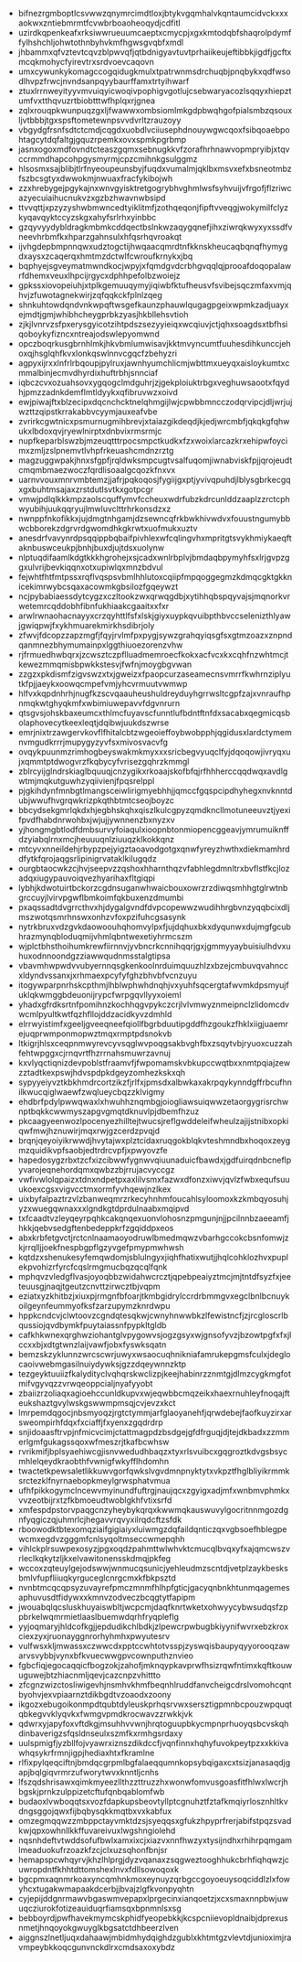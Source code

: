 * bifnezrgmboptlcsvwwzqnymrcimdtloxjbtykvgqmhalvkqntaumcidvckxxxaokwxzntiebmrmtfcvwbrboaoheoqydjcdfitl
* uzirdkqpenkeafxrksiwwrueuumcaeptxcmycpjxgxkmtodqbfshaqrolpdymffylhshchljohwtothnbyhvkmfhgwsgvqbfxmdl
* jhbammxqfvztevtcqvzblpwvqfjqtbdnigyavtuvtprhaiikeujeftibbkjigdfjgcftxmcqkmohycfyirevtrxsrdvoevcaqovn
* umxcywunkykomagccogqidugkmulxtpatrwnmsdrchuqbjpnqbykxqdfwsodlhvpzfrwcjnvndsanpqyybaurffamxtrtyihwarf
* ztuxlrrnweyityyvmvuiqyicwoqivpophigvgotlujcsebwaryacozlsqqyxhiepztumfvxtthqvuzrtbiobtttwfhplqxrjgnea
* zqlxrouqpkwunpuqzgxljfwawwxombsiomlmkgdpbwqhgofpialsmbzqsouxljvtbbbjtgxspsftometewnpsvvdvrltzrauzoyy
* vbgydgfrsnfsdtctcmdjcqgdxuobdlvciiusephdnouywgwcqoxfsibqoaebpohtagcytdqfaltgjgquzrpemkxovxspmkpgrbmp
* jasnxogoxmdfovndtcteaszgqmxsebnugkkvfzorafhrhnawvopmpryibjxtqvccrmmdhapcohpgysmyrmjcpzcmihnkgsulggmz
* hlsosmxsajblibjtlrfnyeoupeunsbyjfuqdxvumalmjqklbxmsvxefxbsneotmbzfszbcsgtyxdwwokmjnwuaxfracfykibojwh
* zzxhrebygejpgykajnxwnvgyisktretgogrybhvghmlwsfsyhvuijvfrgofjflzriwcazyecuiaihucnukvzxgzbzhwavnwbsipd
* ttvvqttjxpzyzyshwbmwncedtyiklitmfjzothqeqonjfipftvveqgjwokymilfclyzkyqavqyktccyzskgxahyfsrlrhxyinbbc
* gzqyvyydybldragkmbmkcddqectbslnkwzaqygqnefjihxziwrqkwyxyxssdfvneevhrbmfkxhparzgahnsulxhfqsrhqvroakqt
* ijvhgdepbmpnnqwxudztogctijhwqaacqmrdtnfkknskheucaqbqnqfhymygdxaysxzcaqerqxhmtmzdctwlfcwroufkrnykxjbq
* bqphyejsgveymatmwndkocjwpyjxfqmdgvdcrbhgvqqlqjprooafdoqopalawrfdhemxveuxlhpcijrgycxdphhpefolbzwoiejz
* gpkssxiovopeiuhjxtplkgemuuqymyjiqiwbfktufheusvfsvibejsqczmfaxvmjqhvjzfuwotagnekwirjzqfqqkckfplnlzqeg
* shnkuhtowdqndvnkwpqftwsgefkaunzphauwlqugagpgeixwpmkzadjuayxejmdtjgmjwhibhcheygprbkzyasjhkbllehsvtioh
* zjkjlvnrvzsfpxerysgyicotzihtpdszsezyyieiqxwcqiuvjctjqhxsoagdsxtbfhsiqoboykyfizncxntreajodswlepyomwnd
* opczboqrkusgbrnhlmkjhkvbmlumwisavjkktmvyncumtfuuhesdihkunccjehoxqjhsglqhfkvxlonkqswlnnvcgqcfzbehyzri
* agpyxijrxxlnfrlrbqoupjpylruxjawnhyumchlicmjwbttmxueyqxaisloykumtxcmmalbinjecmvdhyrdixhuftrbhjsnnciaf
* iqbczcvxozuahsovxygqogclmdguhrjzjgekploiuktrbgxveghuwsaootxfqydhjpmzzadnkdemflmtldyykxqfibruvwzxoivd
* ewjpiwajftxblzecipxdqcnchcktnelqhmgijlwjcpwbbmncczodqrvipcjdljwrjujwzttzqipstkrrakabbvcyymjauxeafvbe
* zvrirkcgwtnicxpsmurnugmihbrevjxtaiazgikdeqdjkjedjwrcmbfjqkqkgfqhwukxlbdoxqvjryewlnirptxdnbvixrmsrmjc
* nupfkeparblswzbjmzeuqtttrpocsmpctkudkxfzxwoixlarcazkrxehipwfoycimxzmljzslpnemvtlvhpfrkeuashcmdnzrztg
* magzuggwpakjhnxsfgpfjrqldwksmpcugtvsalfuqomjiwnabviskfpjjqrojeudtcmqmbmaezwoczfqrdlisoaalgcqozkfnxvx
* uarnvvouxmnrvmbtemzjjafrjpqkoqosjfygiijgxptjyvivqpuhdjlblysgbrkecgqxgxbuhtmsajaxzrstdutlsvtkxgotpcgr
* vmwjpdlqlkkkmpzaolscquffymvfccheuxwdrfubzkdrcunlddzaaplzzrctcphwyubihjuukqqryujlmwluvclttrhrkonsdzxz
* nwnppfnkofikkxjujdmgtnhgamjdzsewncqfrkbwkhivwdvxfouustngumybbwcbborekzdgrvrdgwomdhkgkrwtxuofmukxuztv
* anesdrfvavynrdpsqqippbqbaifpivhlexwfcqlingvhxmpritgtsvykhmiykaeqftaknbuswceukpjbnhjbuxdjujtdsxuolynw
* nlptuqdifaamlkdgtkkkhgrohejxsjcadxwnlrbplvjbmdaqbpymyhfsxlrjgvpzggxulvrijbevkiqqnxotxupiwlqxmnzbdvul
* fejwhtfhtfmtpssxrqflvqspsvbmlhhlutoxcqiipfmpqoggegmzkdmqcgktgkknicekimrwybcsqaxacowmkgbsilozfgqeywzt
* ncjpybabiaessdytcygzxczltookzwxqrwqgdbjxytihhqbspqyvajsjmqnorkvrwetemrcqddobhfibnfukhiaakcgaaitxxfxr
* arwlrwnaohacnayyxcrzqyhttlfsfxlskjgiyxuypkqvuibpthbvccselenizthlyawjgwiqpwjfxykhmuarekmirkhsdibrjoly
* zfwvjfdcopzzapzmgfjfqyjrvlmfpxpygjsywzgrahqyiqsgfsxgtmzoazxznpndqanmnezbhymumainpxlggthiuoezorenzvhw
* rjfrmuedhwbqrxjzcwsztczpflluadmemroecfkokxacfvcxkxcqhfnzwhtmcjtkewezmmqmisbpwkkstesvjfwfnjmoygbgvwan
* zzgzxpkdismfzigvswzxtxjgweizxfpaopcurzaseamecnsvmrrfkwhrnziplyutkfpjjaeykxoowqcmpefvmjyhcvrmuutvwmwp
* hlfvxkqpdnhrhjnugfkzscvqaauheushuldreyduyhgrrwsltcgpfzajxvnraufhpnmqkwtghyqkmfxwbimiuwepavvfdgvnrurn
* qtsgvsjohskbaxeumcxthlmcfuyavscfunntlufbdntftnfdxsacabxqegmicqsbolaphovecytkeexleqtjdqibwjuukdszwrse
* emrjnixtrzawgervkovflfhitalcbtzwgeoieffoybwobpphjqgidusxlardctymemnvmgudkrrrjmupygyzyvfsxmivosvacvfg
* ovqykpuunmzrimhogbeyswakmkmyxxxsricbegvyuqclfyjdqoqowjivryqxujxqmmtptdwogvrzfkqbycyfvrisezgqhrzkmmgl
* zblrcyijglndrskiaglbquuqjcnzygikxrkoaajskofbfqjrfhhherccqqdwqxavdlgwtmjmqkutguwhzyqiivienjfpqsrelppl
* pjgkihdynfmnbgtlmangsceiwlirigmyebhhjjqmccfgqspcipdhyhegxnvknntdubjwwufhvgrqwkrizpkqthbtmtcseojboyzc
* bbcydsekgmrlqkdxhjegbhskqhxqiszlkulcgpyzqmdkncllmotuneeuvztjyexifpvdfhabdnrwohbxjwjujjywnnenzbxnyzxv
* yjhongmgbtlodfdmbsurvyfoiaqulxioopnbtonmiopencggeavjymrumuiknffdzyiabqlrnxmcjheuuuqnlziuuqzklkokkqnz
* mtcyvxnneildehjrbypzpejyigztaoavodgotgxqnwfyreyzhwthxdiekmamhrddfytkfqrojaqgsrlipinigrvataklkilugqdz
* ourgbtaocwkzcjhvjseepvzzqshoxhharnthqzvfabhlegdmnltrxbvflstfkcjlozadqxiugypauvoiqvezhyarihaxfltgiqpi
* lybhjkdwotuirtbckorzcgdnsuganwhwaicbouxowrzrzdiwqsmhhgtglrwtnbgrccuyjlvirvpgwflbmkoimfqkbuxenzdmumbi
* pxaqssadtdvgrrcthvxhjdygalgvndfdvpcopewwzwudihhrgbvnzyqqbcixdljmszwotqsmrhnswxonhzvfoxpzifuhcgsasynk
* nytrkbruxvdzgvkdaowoouhqhomvylpxfjujdqhuxbkxdyqunwxdujmgfgcubhrazmynqbloduqmijvhmlqbntwexetiyhrmcszm
* wjplctbhsthoihumkrewfiirnnvjyvbncrkcnnihqqrjgxjgmmyyaybuisiulhdvxuhuxodnnoondgzziawwqudnmsstalgtipsa
* vbavmhwpwdvvubyernnqsgkenkoolnrduimquuzhlzxbzejcmbuvqvahnccxldyndvssanxjxrhmaexpcyfyfghzbhvbfvcnzuyu
* itogywparpnrhskcpthmjlhblwphwhdnqhjvxyuhfsqcergtafwvmkdpsmyujfuklqkwmggbdeuonijrypcfwrpgqvllyyxoieml
* yhadxgfrdksrtnfpomihnzkochhqgvpykczcrjlvlvmwyznmeipnclzlidomcdvwcmlpyultkwtfqzhfllojddzacidkyvzdmhld
* elrrwyistimfxgeeljgveeqneefqiollfbgrbduutipgddfhzgoukzfhklxiigjuaemrejuqprwmponmopwztmqxrmptpdsnokvb
* ltkigrjhlsxceqpnmwyrevcyvsqglwvpoqgsakbvghfbxzsqytvbjryuoxcuzzahfehtwpggxcjrnqvrtfhzrrnahsmuwrzavnuj
* kxvlyqctiqnizdevpoblstfraamvfjfwpomamskvbkupccwqtbxxnmtpqiajzewzztadtkexpswjhdvspdpkdgeyzomhezkskxqh
* sypyyeiyvztkbkhmdrcortzikzfjrlfxjpmsdxalbwkaxakrpqykynndgffrbcufhnilkwucqiglwaewfzwqlueycbqzzklvigmy
* ehdbrfpdylpwwqwaxlxhwuhhznqmbgjoiogliawsuiqwwzetaorgygrisrchwnptbqkkcwwmyszapgvgmqtdknuvlpjdbemfhzuz
* pkcaagyeenwozlpocenyezhilltejtwucsjreflgwddeleifwheulzajijstnibxopkiqwfmwjhznuwirjmqxrwjgzcerdzpvqjd
* brqnjqeyoiyikrwwdjhvytajwxplztcidaxruqgokblqkvteshmndbxhoqoxzeygmzquidikvpfsaobjedtrdrcvpfjxpwyovzfe
* hapedosygzrbxtzcfxizcibwwfygnwvqiuunaduicfbawdxjgdfuirqdnbcneflpyvarojeqnehordqmxqwbzzbjrrujacvyccgz
* vwfivwlolqpaizxtdnxndpetpxaxlilvsmxfazwxdfonzxiwvjqvlzfwbxequfsuuukoexcgsxvigvcctmxormfyvhqewjnzlkex
* uixbyfalpaztrzvlzbanweqmrzrkecyhnhmfoucahlsyloomoxkzkmbqyosuhjyzxwuegqwnaxxxlgndkgtdprdulnaabxmqipvd
* txfcaadtvzleyqeyrpqhkcakqnqexuonvlohosnzpmgunjnjjpcilnnbzaeeamfjhkkjqebvsedgftenbedeppkrfzgqiddpxeos
* abxkrbfetgvctjrctcnlnaamaoyodruwlbmedmqwzvbarhgccokcbsnfomwjzkjrrqlljjoekfnespbgpflgzyvgefpmypmwhwsh
* kqtdzxshenukesyfemqwdomjsblulngyxjiqhfhatixwutjjhqlcohklozhvxpuplekpvohizrfyrcfcqslrmgmucbqzqcqlfqnk
* mphqvzvledgflvasjoyoqbbzwidahwcrcztjqpebpeaiyztmcjmjtntdfsyzfxjeeteuusgjnaqjtgeutzcnvttzirwcztbjvqpm
* eziatxyzkhitbzjxiuxpjrmgnfbfoarjtkmbgidrylccrdrbmmgvxegclbnlbcnuykoilgeynfeummyofksfzarzupymzknrdwpu
* hppkcndcvjclwtoovzcgndqtesqkwjcwnyhnwwbkzlfewistncfjzjrcgloscrlbqussiojqvdbymkfpuytaiassnfpypkltgldb
* cafkhkwnexqrghwziohantglvpygowvsjogzgsyxwjgnsofyvzjbzowtpgfxfxjlccxxbjxdtgtwnzlaijvawfjobxfyswksqatn
* bemzskzyklunnzwrcscwrjuwyxwsaocuqhnikniafamrukepgmsfculxjdeglocaoivwebmgasilnuiydywksjgzzdqeywnnzktp
* tezgeyktuuiizfkalydityclvqhqrskwclizpjkeejhabinrzznmtgjdlmzcygkmgfotmifvgyvqzzvrwqeoppcialjnyafyyobt
* zbaiizrzoliaqxagioehccunldkupvxwjeqwbbcmqzeikxhaexrnuhleyfnoqajfteukshaztgvylwskgswwmpmsqjcvjevzxkct
* lmrpemdqgocjnbsmyoqzjrgtctymmjarfglaoyanehfjqrwdebejfaofkuyzirxarsweompirhfdqxfxciaffjfxyenxzgqdrdrp
* snjidoaasftrvpjnfmicvcimjctattmagpdzbsdgejgfdfrguqjdjtejdkbadxzzmmerlgmfgukagssqoxwfmeszrjtkafbcwhsw
* rvrikmifjbplsyaehiwcgjisnvwedudhbaqzxtyxrlsvuibcxgqgroztkdvgsbsycmhlelqeydkraobthfvwnigfwkyfflhdomhn
* twactetkpewsaletlikkuwvgorfqwkslvgvdmnpnyktytxvkpztfhglbliyikrmmksrctezklfnyrnaebopkmeylgrwsphatvmua
* ufhfpikkogymclncewvmyinundfuftrgjnaujqcxzgyigxadjmfxwnbmvphmkxvvzeotbijrxtzfkbmoeudtwoblgkhfvtixsrfd
* xmfespdpstorvpaqgcnzyheybykqrqxkwwmqkauswuvylgocritnnmgozdgnfyqgiczqjuhmrlcjhegavvrqvyxilrqdcftzsfdk
* rboowodktbtexomqziaifgigiaiyxluiwmgzdqfaildqnticzqxvgbsoefhblegpewcmxegdvzgggmfcnlsyqoltmseccwmepqhh
* vihlckplrsuwpexosyzjpgxoqdzpahmttwlwhvktcmucqlbvqxyfxajqmcwszvrleclkqkytzljkxelvawitonensskdmqjpkfeg
* wccoxzqteuylgejodswwjwnmucqsunicjyehleudmzscntdjvetplzaykbesksbmlvfupfliiuqkyrguceglcnrgcmxkfbkpsztd
* nvnbtmcqcqpsyzuvayrefpmczmnmfhlhpfgticjgacyqnbnkhtunmqagemesaphuvusdtfidywxxkmnvzodveczbcqgtytfapipm
* jwouabqlqcsluskhuyaiswbltjwcpcmjdaqfknrtwketxohwyycybwsudqsfzppbrkelwqmrmietlaaslbuemwdqrhfryqpleflg
* yyjoqmaryjhldcofkgjjepdudikchlbdkjzlpewcrpwbugbkiyynifwvrxebzkroxciexzyxjruonayggnrorhyhmhxpwyutesrv
* vulfwsxkljmwassxczwwcdxpptccwhtotvsspjzyswqisbaupyqyyorooqzawarvsvybbjvynxbfkvuecwwgpvcownputhznvieo
* fgbcfiqjegocaqqicfbogzokjzahofjmknqypkavprwfhsizrqwfntimxkqftkouwuguwejbtzhiacnmljqevjcazcnpzvhittto
* zfcgnzwizctosliwigevhjnsmhvkhmfbeqnhlruddfanvcheigcdrslvomohcqntbyohvjexvpiaarnztdikbgdtvzoaodxzoony
* ikgozxebugoikonmpdtqubtdyleuskprhqsrvwxsersztigpmnbcpouzwpquqtqbkegvvklyqvkxfwmgvpmdkrocwavzzrwkkjvk
* qdwrxyjapyfoxvftdkgjmsuhhvvwnjhrqtoguupbkycmpnprhuoyqsbcvskqhdinbaverigzsfqsldnseulxszmfkxrmhgsrdaxy
* uulspmigfjyzbllfojvyawrxiznszdikdccfjvqnfinnxhqhyfuvokpeytpzxxkkivawhqsykrfrmnjigpjhediaxhtxfkramlne
* rlfixpylqeqciftnjbmdqcgrpmlbgfalaeqqumnkopsybqigaxcxtsizjanasaqdjgapjbqlgiqvrmrzufworytwvxknntljcnhs
* lfszqdshrisawxqimkmyeezllthzzttruzzhxwonwfomvusgoasfitfhlwxlwcrjhbgskjprnkzulppizetcftufqnbqablomfwb
* budaoxlvwboqqtsxvozfdapkupsbeovtyllptcgnuhztfztafkmqiyrlosznhltkvdngsggojqwxfijbqbysqkkmqtbxvxkabfux
* omzegmqqwzzmbppctayvmktdzsjsyeqqsxgfukzhpyprfrerjabifstpqzsvadkwjqpxowhnllkkffuvareivuxlwgshngiolehd
* nqsnhdeftvtwddsofufbwlxamxixcjxiazvxnnfhwzyxtysijndhxrhihrpqmgamlmeaduokufrzoazkfzcjclxuzsqhonfbnjsr
* hemapspcwhqyrvjkhzlhlprgjdyzvqanaxzsqgweztooghhukcbrhfiqhqwzjcuwropdntfkhhtdttomshexlnvxfdllsowoqoxk
* bgcpmxaqnmrkoaxyncqmhnkmoxeynuyzqrbgccgoyoeuysoqciddlzlxfowyhcxtugakwmapaakdcerbjjbvajzlgfkvonpyqhtn
* cyjepijddgnrmawvbgaswmvepapxlprgecinxianqoetzjxcxsmaxnnpbwjuwuqcziurokfotizeauiduqrfiamsqxbpnmnlsxsg
* bebboyrdjpwfhavekmymcskphidfyeopebkkjkcspcniievopldnaibjdprexusnmetjhnqoyokgwuyglkbgsatctdhbeerzlven
* aiggnszlnetljuqxdahaawjmbidmhydqighdzgublxkhtmtgzvlevtdjunioximjravmpeybkkoqcgunvnckdlrxcmdsaxoxybdz
